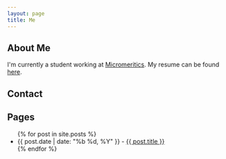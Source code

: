 ```yaml
---
layout: page
title: Me
---
```


## About Me

I'm currently a student working at [Micromeritics][]. My resume can be found
[here][resume].

[micromeritics]: http://www.micromeritics.com/
[resume]: https://drive.google.com/open?id=0B9O7w68iCyWFVFdHMkJYSUxwLUE

## Contact
<a href="mailto:me@flaviutamas.com"><i class="icon-big icon-mail-squared"></i></a>
<a href="https://github.com/flaviut/"><i class="icon-big icon-github-squared"></i></a>

## Pages
<ul>
{% for post in site.posts %}
  <li>{{ post.date | date: "%b %d, %Y" }} - <a href="{{ post.url }}/">{{ post.title }}</a></li>
{% endfor %}
</ul>
